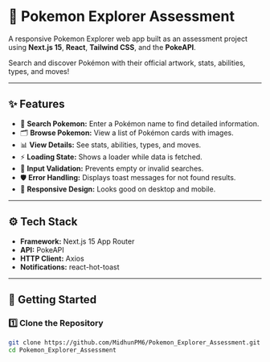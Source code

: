 # 🧭 Pokemon Explorer Assessment

A responsive Pokemon Explorer web app built as an assessment project using **Next.js 15**, **React**, **Tailwind CSS**, and the **PokeAPI**.

Search and discover Pokémon with their official artwork, stats, abilities, types, and moves!

---

## ✨ Features

- 🔎 **Search Pokemon:** Enter a Pokémon name to find detailed information.
- 🗂️ **Browse Pokemon:** View a list of Pokémon cards with images.
- 📊 **View Details:** See stats, abilities, types, and moves.
- ⚡ **Loading State:** Shows a loader while data is fetched.
- 🧹 **Input Validation:** Prevents empty or invalid searches.
- 🛡️ **Error Handling:** Displays toast messages for not found results.
- 📱 **Responsive Design:** Looks good on desktop and mobile.

---

## ⚙️ Tech Stack

- **Framework:** Next.js 15 App Router
- **API:** PokeAPI
- **HTTP Client:** Axios
- **Notifications:** react-hot-toast

---

## 🚀 Getting Started

### 1️⃣ Clone the Repository

```bash
git clone https://github.com/MidhunPM6/Pokemon_Explorer_Assessment.git
cd Pokemon_Explorer_Assessment

